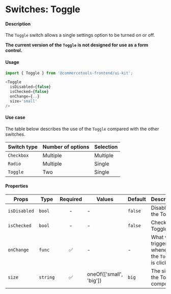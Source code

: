 # Switches: Toggle

#### Description

The `Toggle` switch allows a single settings option to be turned on or off.

**The current version of the `Toggle` is not designed for use as a form control.**

#### Usage

```js
import { Toggle } from '@commercetools-frontend/ui-kit';

<Toggle
  isDisabled={false}
  isChecked={false}
  onChange={..}
  size='small'
/>
```

#### Use case

The table below describes the use of the `Toggle` compared with the other switches.

| Switch type | Number of options | Selection |
| ----------- | ----------------- | --------- |
| `Checkbox`  | Multiple          | Multiple  |
| `Radio`     | Multiple          | Single    |
| `Toggle`    | Two               | Single    |

#### Properties

| Props        | Type     | Required | Values                  | Default | Description                                         |
| ------------ | -------- | :------: | ----------------------- | ------- | --------------------------------------------------- |
| `isDisabled` | `bool`   |    -     | -                       | `false` | Disables the Toggle                                 |
| `isChecked`  | `bool`   |    -     | -                       | `false` | Checks the Toggle                                   |
| `onChange`   | `func`   |    ✅    | -                       | -       | What will trigger whenever the `Toggle` is clicked. |
| `size`       | `string` |    ✅    | oneOf(['small', 'big']) | `big`   | The size of the Toggle component.                   |
